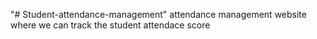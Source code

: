 "# Student-attendance-management" 
attendance management website where we can track the student attendace score
